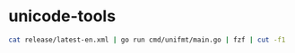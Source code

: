 # unicode-tools

```sh
cat release/latest-en.xml | go run cmd/unifmt/main.go | fzf | cut -f1 | pbcopy
```
